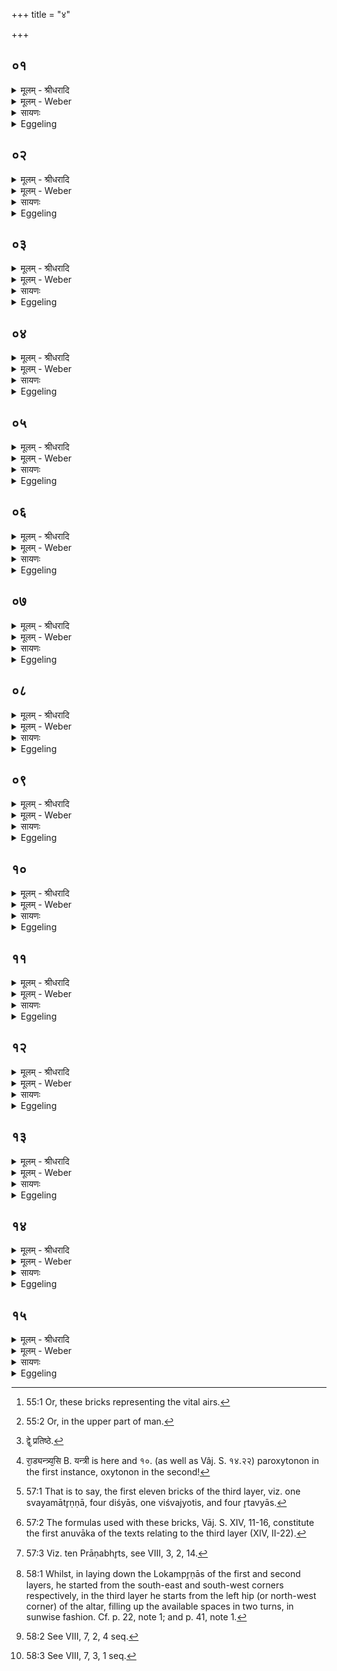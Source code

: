 +++
title = "४"

+++


## ०१
<details><summary>मूलम् - श्रीधरादि</summary>

अ᳘थ व्वा᳘लखिल्या ऽउ᳘पदधाति॥  
प्राणा वै व्वा᳘लखिल्याः प्राणा᳘ने᳘वैतदु᳘पदधाति ता यद्वा᳘लखिल्या ना᳘म यद्वा᳘ ऽउर्व᳘रयोर᳘सम्भिन्नं भ᳘वति खिल ऽइ᳘ति वै तदा᳘चक्षते व्वालमात्रा᳘दु हेमे᳘ प्राणा ऽअ᳘सम्भिन्नास्ते य᳘द्वालसात्राद᳘सम्भिन्नास्त᳘स्माद्वा᳘लखिल्याः॥
</details>

<details><summary>मूलम् - Weber</summary>

अ᳘थ वा᳘लखिल्या उ᳘पदधाति॥  
प्राणा वै वा᳘लखिल्याः प्राणा᳘नेॗवैतदु᳘पदधाति ता यद्वा᳘लखिल्या नाम यद्वा᳘ उर्व᳘रयोर᳘सम्भिन्नम् भ᳘वति खिल इ᳘ति वै तदा᳘चक्षते वालमात्रा᳘दु हेमे᳘ प्राणा अ᳘सम्भिन्नास्ते य᳘द्वालसात्राद᳘सम्भिन्नास्त᳘स्माद्वा᳘लखिल्याः॥
</details>

<details><summary>सायणः</summary>

…
</details>

<details><summary>Eggeling</summary>

1. He then lays down the Vālakhilyās;--the Vālakhilyās, doubtless, are the vital airs: it is the vital airs he thus lays (into Agni). And as to why they are called Vālakhilyās,--what (unploughed piece of ground lies) between two cultivated fields is called

 'khila;' and these (channels of the) vital airs [^egg_122] are separated from each other by the width of a horsehair (vāla), and because they are separated from each other by the width of a horse-hair, they (the bricks) are called Vālakhilyās.

[^egg_122]: 55:1 Or, these bricks representing the vital airs.
</details>

## ०२
<details><summary>मूलम् - श्रीधरादि</summary>

स वै᳘ सप्त᳘ पुर᳘स्तादुपद᳘धाति॥  
सप्त᳘ पश्चात्तद्याः᳘ सप्त᳘ पुर᳘स्तादुपद᳘धाति य᳘ ऽए᳘वेमे᳘ सप्त᳘ पुर᳘स्तात्प्राणास्ता᳘नस्मिन्नेत᳘द्दधाति॥
</details>

<details><summary>मूलम् - Weber</summary>

स वै᳘ सप्त᳘ पुर᳘स्तादुपद᳘धाति॥  
सप्त᳘ पश्चात्तद्याः᳘ सप्त᳘ पुर᳘स्तादुपद᳘धाति य᳘ एॗवेमे᳘ सप्त᳘ पुर᳘स्तात्प्राणास्ता᳘नस्मिन्नेत᳘द्दधाति॥
</details>

<details><summary>सायणः</summary>

…
</details>

<details><summary>Eggeling</summary>

2. He places seven in front, and seven at the back. When he places seven in front, he thereby restores to him those seven (organs of the) vital airs here in front.
</details>

## ०३
<details><summary>मूलम् - श्रीधरादि</summary>

(त्य᳘) अ᳘थ याः᳘ सप्त᳘ पश्चा᳘त्॥  
(दे) एषा᳘मे᳘वैत᳘त्प्राणा᳘नामेता᳘न्प्राणा᳘न्प्रतिप्रती᳘न्करोति त᳘स्माद्य᳘देभिर᳘न्नम᳘त्ति त᳘देतैर᳘त्येति॥
</details>

<details><summary>मूलम् - Weber</summary>

अ᳘थ याः᳘ सप्त᳘ पश्चा᳘त्॥  
एषा᳘मेॗवैत᳘त्प्राणा᳘नामेता᳘न्प्राणा᳘न्प्रती᳘न्करोति त᳘स्माद्य᳘देभिर᳘न्नम᳘त्ति त᳘देतैर᳘त्येति॥
</details>

<details><summary>सायणः</summary>

…
</details>

<details><summary>Eggeling</summary>

3. And those seven which (he places) behind he thereby makes the counter-breathings to those (first breathings); and hence by means of (the channels of) these breathings he passes over the food which he eats with those (other) breathings.
</details>

## ०४
<details><summary>मूलम् - श्रीधरादि</summary>

य᳘द्वेव᳘ सप्त᳘ पुर᳘स्तादुपद᳘धाति॥  
सप्त वा᳘ ऽइमे᳘ पुर᳘स्तात्प्राणा᳘श्चत्वा᳘रि दोर्बाहवा᳘णि शि᳘रो ग्रीवा य᳘दूर्ध्वं ना᳘भेस्त᳘त्सप्तमम᳘ङ्गे ऽङ्गे हि᳘ प्राण᳘ ऽएते वै᳘ सप्त᳘ पुर᳘स्तात्प्राणास्ता᳘नस्मिन्नेत᳘द्दधाति॥
</details>

<details><summary>मूलम् - Weber</summary>

य᳘द्वेव᳘ सप्त᳘ पुर᳘स्तादुपद᳘धाति॥  
सप्त वा᳘ इमे᳘ पुर᳘स्तात्प्राणा᳘श्चत्वा᳘रि दोर्बाहवा᳘णि शि᳘रो ग्रीवा य᳘दूर्ध्वं ना᳘भेस्त᳘त्सप्तमम᳘ङ्गे ऽङ्गे हि᳘ प्राण᳘ एते वै᳘ सप्त᳘ पुर᳘स्तात्प्राणास्ता᳘नस्मिन्नेत᳘द्दधाति॥
</details>

<details><summary>सायणः</summary>

…
</details>

<details><summary>Eggeling</summary>

4. And, again, as to why he places seven in front,--there are seven (channels of the) vital airs here in the front part (of the animal) [^egg_123]--the four upper and lower parts of the fore-feet, the head, the neck, and what is above the navel that is the sixth, for in each limb there is a vital air: this makes seven vital airs here in front; it is them he thus lays into him (Agni-Prajāpati).

[^egg_123]: 55:2 Or, in the upper part of man.
</details>

## ०५
<details><summary>मूलम् - श्रीधरादि</summary>

(त्य᳘) अ᳘थ याः᳘ सप्त᳘ पश्चा᳘त्॥  
(त्स) सप्त वा᳘ ऽइमे᳘ पश्चा᳘त्प्राणा᳘श्चत्वा᳘र्यूर्वष्ठीवा᳘नि द्वै᳘ प्रतिष्ठे यद᳘वाङ्ना᳘भेस्त᳘त्सप्तमम᳘ङ्गे ऽङ्गे हि᳘ प्राण᳘ ऽएते वै᳘ सप्त᳘ पश्चा᳘त्प्राणास्ता᳘नस्मिन्नेत᳘द्दधाति॥
</details>

<details><summary>मूलम् - Weber</summary>

अ᳘थ याः᳘ सप्त᳘ पश्चा᳘त्॥  
सप्त वा᳘ इमे᳘ पश्चा᳘त्प्राणा᳘श्चत्वा᳘र्यूर्वष्ठीवा᳘नि द्वै᳘ प्रतिष्ठे [^wbr_1] यद᳘वाङ्ना᳘भेस्त᳘त्सप्तमम᳘ङ्गे ऽङ्गे हि᳘ प्राण एते वै᳘ सप्त᳘ पश्चा᳘त्प्राणास्ता᳘नस्मिन्नेत᳘द्दधाति॥  

[^wbr_1]: द्वे᳘ प्रतिष्ठे.
</details>

<details><summary>सायणः</summary>

…
</details>

<details><summary>Eggeling</summary>

5. And as to what seven (bricks) he places behind,--there are seven vital airs here in the back part--the four thighs and knee-bones, the two feet, and what is below the navel that is the seventh, for in each limb there is a vital air: this makes seven vital airs here at the back; it is them he thus lays into him.
</details>

## ०६
<details><summary>मूलम् - श्रीधरादि</summary>

मू᳘र्द्धा ऽसि रा᳘ड्॥  
(ड्ध्रु᳘) ध्रु᳘वा ऽसि धरु᳘णा ध᳘र्त्र्यसि ध᳘रणी य᳘न्त्री रा᳘ड्य᳘न्त्र्यसि[[!!]] य᳘मनी ध्रु᳘वा ऽसि ध᳘रित्री᳘त्येता᳘ने᳘वास्मिन्नेत᳘द् ध्रुवा᳘न्प्राणा᳘न्यच्छति॥
</details>

<details><summary>मूलम् - Weber</summary>

मूॗर्धासि रा᳘ट्॥  
ध्रुॗवासि धरु᳘णा धर्त्र्य᳘सि ध᳘रणी य᳘न्त्री रा᳘ड्यन्त्र्य᳘सि [^wbr_2] य᳘मनी ध्रुॗवासि ध᳘रित्री᳘त्येता᳘नेॗवास्मिन्नेत᳘द्ध्रुवा᳘न्प्राणा᳘न्यछति॥  

[^wbr_2]: रा᳘ड्यन्त्र्य᳘सि B. यन्त्री is here and १०. (as well as Vâj. S. १४.२२) paroxytonon in the first instance, oxytonon in the second!
</details>

<details><summary>सायणः</summary>

…
</details>

<details><summary>Eggeling</summary>

6. [He lays them down, with, Vāj. S. XIV, 21,22], 'The head thou art, the ruler! steady thou

art, steadfast! a holder thou art, a hold!'--'A guider, a ruler! a guider thou art, a guide! steady thou art, a steadier!' he truly bestows steady vital airs unto him.
</details>

## ०७
<details><summary>मूलम् - श्रीधरादि</summary>

य᳘द्वेव व्वा᳘लखिल्या ऽउपद᳘धाति॥  
(त्ये) एतद्वै᳘ देवा व्वा᳘लखिल्याभिरे᳘वेमाँ᳘ल्लोकान्त्स᳘मयुरित᳘श्चोर्ध्वा᳘नमु᳘तश्चार्व्वा᳘चस्त᳘थै᳘वैतद्य᳘जमानो व्वा᳘लखिल्याभिरे᳘वेमाँ᳘ल्लोकान्त्सं᳘यातीत᳘श्चोर्ध्वा᳘नमु᳘तश्चार्व्वा᳘चः॥
</details>

<details><summary>मूलम् - Weber</summary>

य᳘द्वेव वा᳘लखिल्या उपद᳘धाति॥  
एतद्वै᳘ देवा वा᳘लखिल्याभिरेॗवेमां᳘लोकान्त्स᳘मयुरित᳘श्चोर्ध्वा᳘नमु᳘तश्चार्वा᳘चस्त᳘थैॗवैतद्य᳘जमानो वा᳘लखिल्याभिरेॗवेमां᳘लोकान्त्सं᳘यातीत᳘श्चोर्ध्वा᳘नमु᳘तश्चार्वा᳘चः॥
</details>

<details><summary>सायणः</summary>

…
</details>

<details><summary>Eggeling</summary>

7. And, again, as to why he lays down the Vālakhilyās,--it was by means of the Vālakhilyās that the gods then ranged over these worlds, both from hence upwards and from yonder downwards; and in like manner does the sacrifice now, by means of the Vālakhilyās, range over these worlds, both from hence upwards and from yonder downwards.
</details>

## ०८
<details><summary>मूलम् - श्रीधरादि</summary>

(चो) मू᳘र्द्धा ऽसि राडि᳘तीमं᳘ लोक᳘मरोहन्॥  
(न्ध्रु᳘) ध्रु᳘वा ऽसि धरुणे᳘त्यन्तरिक्षं लोकं᳘ ध᳘र्त्र्यसि[[!!]] ध᳘रणी᳘त्यमुं᳘ लोकमा᳘युषे त्वा व्व᳘र्चसे त्वा कृष्यै᳘ त्वा क्षे᳘माय त्वे᳘ति चत्वा᳘रश्चतुष्पादाः पशवो᳘ ऽन्नं पश᳘वस्त᳘ ऽएतै᳘श्चतु᳘र्भिश्च᳘तुष्पादैः पशु᳘भिरेतेना᳘न्नेनामु᳘ष्मिंल्लोके प्र᳘त्यतिष्ठंस्त᳘थै᳘वैतद्य᳘जमान ऽएतै᳘श्चतु᳘र्भिश्च᳘तुष्पादैः पशु᳘भिरेतेना᳘न्नेनामु᳘ष्मिंल्लोके प्र᳘तितिष्ठति॥
</details>

<details><summary>मूलम् - Weber</summary>

मूॗर्धासि राडि᳘तीमं लोक᳘मरोहन्॥  
ध्रुॗवासि धरुणे᳘त्यन्तरिक्षलोकं᳘ धर्त्र्य᳘सि ध᳘रणी᳘त्यमुं᳘ ध᳘रणी᳘त्यमुं᳘ लोकमा᳘युषे त्वा व᳘र्चसे त्वा कृष्यै᳘ त्वा क्षे᳘माय त्वे᳘ति चत्वा᳘रश्चतुष्पादाः पशवो᳘ ऽन्नम् पश᳘वस्त᳘ एतै᳘श्चतु᳘र्भिश्च᳘तुष्पादैः पशु᳘भिरेतेना᳘न्नेनामु᳘ष्मिंलोके प्र᳘त्यतिष्ठंस्त᳘थैॗवैतद्य᳘जमान एतै᳘श्चतु᳘र्भिश्च᳘तुष्पादैः पशु᳘भिरेतेना᳘न्नेनामु᳘ष्मिंलोके प्र᳘तितिष्ठति॥
</details>

<details><summary>सायणः</summary>

…
</details>

<details><summary>Eggeling</summary>

8. By 'The head thou art, the ruler!' they stepped on this (terrestrial) world; by 'Steady thou art, steadfast!' on the air-world; by 'A holder thou art, a hold!' on that (heavenly) world.--'For life-strength (I bestow) thee! for vigour thee! for husbandry thee! for prosperity thee!' There are four (kinds of) four-footed (domestic) animals, and (domestic) animals are food: by means of this food, these four four-footed animals, they (the gods) established themselves in yonder world; and in like manner does the Sacrificer now by means of this food, these four four-footed animals, establish himself in yonder world.
</details>

## ०९
<details><summary>मूलम् - श्रीधरादि</summary>

स स प᳘राङिव रो᳘हः॥  
(ऽ) इय᳘मु वै᳘ प्रतिष्ठा ते᳘ देवा᳘ ऽइमां᳘ प्रतिष्ठा᳘मभिप्रत्या᳘यंस्त᳘थै᳘वैतद्य᳘जमान ऽइमां᳘ प्रतिष्ठा᳘मभिप्रत्यै᳘ति॥
</details>

<details><summary>मूलम् - Weber</summary>

स स प᳘राङिव रो᳘हः॥  
इय᳘मु वै᳘ प्रतिष्ठा ते᳘ देवा᳘ इमा᳘म् प्रतिष्ठा᳘मभिप्रत्या᳘यंस्त᳘थै᳘वैतद्य᳘जमान इमा᳘म् प्रति ष्हा᳘मभिप्रत्यै᳘ति॥
</details>

<details><summary>सायणः</summary>

…
</details>

<details><summary>Eggeling</summary>

9. That was, as it were, an ascent away from hence; but this (earth) is a foothold: the gods came back to this foothold; and in like manner does the Sacrificer now come back to this foothold.
</details>

## १०
<details><summary>मूलम् - श्रीधरादि</summary>

य᳘न्त्री राडि᳘त्यमुं᳘ लोक᳘मरोहन्॥  
(न्य᳘) य᳘न्त्र्यसि[[!!]] य᳘मनी᳘त्यन्तरिक्षलोकं᳘ ध्रुवा ऽसि[[!!]] ध᳘रित्री᳘तीमं᳘ लोक᳘मिषे᳘ त्वोर्जे᳘ त्वा रय्यै᳘ त्वा पो᳘षाय त्वे᳘ति चत्वा᳘रश्च᳘तुष्पादाः पशवो᳘ ऽन्नं प᳘शवस्त᳘ ऽएतै᳘श्चतु᳘र्भिश्च᳘तुष्पादैः पशु᳘भिरेतेना᳘न्नेनास्मिं᳘ल्लोके प्र᳘त्यतिष्ठंस्त᳘थै᳘वैतद्य᳘जमान ऽएतै᳘श्चतु᳘र्भिश्च᳘तुष्पादैः पशु᳘भिरेतेना᳘न्नेनास्मिं᳘ल्लोके प्र᳘तितिष्ठति॥
</details>

<details><summary>मूलम् - Weber</summary>

य᳘न्त्रि राडि᳘त्यमुं᳘ लोक᳘मरोहन्॥  
यन्त्र्य᳘सि य᳘मनी᳘त्यन्तरिक्षलोकं᳘ ध्रुॗवासि ध᳘रित्री᳘तीमं᳘ लोक᳘मिषे᳘ त्वोर्जे᳘ त्वा रय्यै᳘ त्वा पो᳘षाय त्वे᳘ति चत्वा᳘रश्च᳘तुष्पादाः पशवो᳘ ऽन्नम् पशवस्त᳘ एतै᳘श्चतु᳘र्भिश्च᳘तुष्पादैः पशु᳘भिरेतेना᳘न्नेनास्मिं᳘लोके प्र᳘त्यतिष्ठंस्त᳘थैॗवैतद्य᳘जमान एतै᳘श्चतु᳘र्भिश्च᳘तुष्पादैः पशु᳘भिरेतेना᳘न्नेनास्मिं᳘लोके प्र᳘तितिष्ठति॥
</details>

<details><summary>सायणः</summary>

…
</details>

<details><summary>Eggeling</summary>

10. By 'A guider, a ruler!' they stepped on that (heavenly) world; by 'A guider thou art, a guide!' on the air-world; by 'Steady thou art, a steadier!' on this (terrestrial) world.--'For sap (I bestow) thee! for strength thee! for wealth thee! for thrift thee!'--There are four four-footed (domestic) animals,

and (domestic) animals are food: by means of this food, these four four-footed animals, they (the gods) established themselves in this world; and in like manner does the Sacrificer, by means of this food, these four four-footed animals, establish himself in this world.
</details>

## ११
<details><summary>मूलम् - श्रीधरादि</summary>

(त्य) अथा᳘तः सं᳘स्कृतिरेव[[!!]]॥  
या ऽअमूरे᳘कादशे᳘ष्टका ऽउपद᳘धाति᳘ यो ऽसौ᳘ प्रथ᳘मो ऽनुवाकस्त᳘दन्त᳘रिक्षᳫँ᳭ स᳘ ऽआत्मा तद्यत्ता ऽए᳘कादश भ᳘वन्त्ये᳘कादशा ऽक्षरा वै᳘ त्रिष्टुप्त्रै᳘ष्टुभमन्त᳘रिक्षम᳘थ या ऽउ᳘त्तराः षष्टिः स᳘ व्वायुः स᳘ प्रजा᳘पतिः᳘ सो ऽग्निः स य᳘जमानः॥
</details>

<details><summary>मूलम् - Weber</summary>

अथा᳘तः स᳘ᳫं᳘स्कृतिरेव᳟॥  
या अमूरे᳘कादशे᳘ष्टका उपद᳘धातिॗ यो ऽसौ᳘ प्रथॗमो ऽनुवाकस्त᳘दन्त᳘रिक्षᳫं स᳘ आत्मा तद्यत्ता ए᳘कादश भ᳘वन्त्ये᳘कादशाक्षरा वै᳘ त्रिष्टुप्त्रै᳘ष्टुभमन्त᳘रिक्षम᳘थ या उ᳘त्तराः षष्टिः स᳘ वायुः स᳘ प्रजा᳘पतिःॗ सो ऽग्निः स य᳘जमानः॥
</details>

<details><summary>सायणः</summary>

…
</details>

<details><summary>Eggeling</summary>

11. Now as to the restoration (of Prajāpati-Agni). Those eleven bricks he lays down [^egg_124], which (constitute) that first anuvāka [^egg_125], are the air and this body (of Agni, the altar). And as to why there are eleven of these, it is because the Trishṭubh consists of eleven syllables, and the air is of the trishṭubh nature. And the sixty subsequent (bricks) are Vāyu, Prajāpati, Agni, the Sacrificer.

[^egg_124]: 57:1 That is to say, the first eleven bricks of the third layer, viz. one svayamātr̥ṇṇā, four diśyās, one viśvajyotis, and four r̥tavyās.

[^egg_125]: 57:2 The formulas used with these bricks, Vāj. S. XIV, 11-16, constitute the first anuvāka of the texts relating to the third layer (XIV, II-22).
</details>

## १२
<details><summary>मूलम् - श्रीधरादि</summary>

(स्त) तद्याः᳘ पुर᳘स्तादुपद᳘धाति॥  
शि᳘रो ऽस्य तास्ता द᳘श भवन्ति द᳘श वै᳘ प्राणाः᳘ प्राणा᳘ ऽउ वै शि᳘रः पूर्व्वार्ध ऽउ᳘पदधाति पुर᳘स्ता᳘द्धीदᳫँ᳭ शि᳘रः॥
</details>

<details><summary>मूलम् - Weber</summary>

तद्याः᳘ पुर᳘स्तादुपद᳘धाति॥  
शि᳘रो ऽस्य तास्ता द᳘श भवन्ति द᳘श वै᳘ प्राणाः᳘ प्राणा᳘ उ वै शि᳘रः पूर्वार्ध उ᳘पदधाति पुर᳘स्ताॗद्धीदं शि᳘रः॥
</details>

<details><summary>सायणः</summary>

…
</details>

<details><summary>Eggeling</summary>

12. Those which he places in front are his head: there are ten [^egg_126] of them, because there are ten vital airs, and the head is (the focus of) the vital airs. He places them in front, because the head (of an animal) is here in front.

[^egg_126]: 57:3 Viz. ten Prāṇabhr̥ts, see VIII, 3, 2, 14.
</details>

## १३
<details><summary>मूलम् - श्रीधरादि</summary>

(रो᳘ ऽथ) अ᳘थ या᳘ दक्षिणतः[[!!]]॥  
(तो) य᳘दूर्ध्वं म᳘ध्यादवाची᳘नᳫँ᳭ शीर्ष्णस्त᳘दस्य ता ऽअ᳘थ याः᳘ पश्चाद्य᳘दूर्ध्वं᳘ प्रतिष्ठा᳘या ऽअवाची᳘नं म᳘ध्यात्त᳘दस्य ताः᳘ प्रति᳘ष्ठै᳘वोत्तरतः[[!!]]॥
</details>

<details><summary>मूलम् - Weber</summary>

अ᳘थ या᳘ दक्षिणतः᳟॥  
य᳘दूर्ध्वम् म᳘ध्यादवाची᳘नं शीर्ष्णस्त᳘दस्य ता अ᳘थ याः᳘ पश्चाद्य᳘दूर्ध्व᳘म् प्रतिष्ठा᳘या अवाची᳘नम् म᳘ध्यात्त᳘दस्य ताः᳘ प्रतिॗष्ठैॗवोत्तरतः᳟॥
</details>

<details><summary>सायणः</summary>

…
</details>

<details><summary>Eggeling</summary>

13. And those which he places on the right (south) side are that (part) of him which is above the waist and below the head. And those at the back are that (part) of him which is above the feet and below the waist. Those on the left (north) side are the feet themselves.
</details>

## १४
<details><summary>मूलम् - श्रीधरादि</summary>

(स्त) तद्याः᳘ सप्त᳘ पुर᳘स्ताद्वा᳘लखिल्या ऽउपद᳘धाति॥  
य᳘ ऽए᳘वेमे᳘ सप्त᳘ पुर᳘स्तात्प्राणास्ता᳘नस्मिन्नेत᳘द्दधाति ता ऽअ᳘नन्तर्हिता ऽएता᳘भ्यो दश᳘भ्य ऽउ᳘पदधात्य᳘नन्तर्हितांस्त᳘च्छीर्ष्णः᳘ प्राणा᳘न्दधाति॥
</details>

<details><summary>मूलम् - Weber</summary>

तद्याः᳘ सप्त᳘ पुर᳘स्ताद्वा᳘लखिल्या उपद᳘धाति॥  
य᳘ एॗवेमे᳘ सप्त᳘ पुर᳘स्तात्प्राणास्ता᳘नस्मिन्नेत᳘द्दधाति ता अ᳘नन्तर्हिता एता᳘भ्यो दश᳘भ्य उ᳘पदधात्य᳘नन्तर्हितांस्त᳘छीर्ष्णः᳘ प्राणा᳘न्दधाति॥
</details>

<details><summary>सायणः</summary>

…
</details>

<details><summary>Eggeling</summary>

14. And the seven (Vālakhilyās) which he places in front are these seven vital airs here in the forepart (of an animal): it is these he thus puts into

him (Agni). He places them so as not to he separated from those ten (Prāṇabhr̥ts): he thereby puts in vital airs that are not separate from the head.
</details>

## १५
<details><summary>मूलम् - श्रीधरादि</summary>

(त्य᳘) अ᳘थ याः᳘ सप्त᳘ पश्चात्[[!!]]॥  
(द्य᳘) य᳘ ऽए᳘वेमे᳘ सप्त᳘ पश्चा᳘त्प्राणास्ता᳘नस्मिन्नेत᳘द्दधाति ता ऽअ᳘नन्तर्हिता ऽएता᳘भ्यो द्वादश᳘भ्य ऽउ᳘पदधात्य᳘नन्तर्हितांस्त᳘दात्म᳘नः प्राणा᳘न्दधाति स᳘ ऽएष᳘ व्वायुः᳘ प्रजा᳘पतिरस्मिंस्त्रै᳘ष्टुभे ऽन्त᳘रिक्षे समन्तं प᳘र्यक्नस्तद्य᳘त्तृती᳘यां चि᳘तिमुपद᳘धाति व्वायुं᳘ चैव त᳘दन्त᳘रिक्षं च संस्कृत्यो᳘पधत्ते᳘ ऽथ लोकम्पृणे ऽउ᳘पदधात्यस्या᳘ᳫँ᳘ स्रक्त्यां त᳘योरुप᳘रि ब᳘न्धुः पु᳘रीषं नि᳘वपति त᳘स्योप᳘रि ब᳘न्धुः॥
</details>
<details><summary>मूलम् - Weber</summary>

अ᳘थ याः᳘ सप्त᳘ पश्चा᳘त्॥  
य᳘ एॗवेमे᳘ सप्त᳘ पश्चा᳘त्प्राणास्ता᳘नस्मिन्नेत᳘द्दधाति ता अ᳘नन्तर्हिता एता᳘भ्यो द्वादश᳘भ्य उ᳘पदधात्य᳘नन्तर्हितांस्त᳘दात्म᳘नः प्राणा᳘न्दधाति स᳘ एष᳘ वायुः᳘ प्रजा᳘पतिरस्मिंस्त्रै᳘ष्टुभे ऽन्त᳘रिक्षे समन्तम् प᳘र्यक्नस्तद्य᳘त्तृती᳘यां चि᳘तिमुपद᳘धाति वायुं᳘ चैव त᳘दन्त᳘रिक्षं च संक्कृत्यो᳘पधत्ते᳘ ऽथ लोकम्पृणे उ᳘पदधात्यस्या᳘ᳫं᳘ स्रक्त्यां त᳘योरुप᳘रि ब᳘न्धुः पु᳘रीषं नि᳘वपति त᳘स्योप᳘रि ब᳘न्धुः॥
</details>

<details><summary>सायणः</summary>

…
</details>
<details><summary>Eggeling</summary>

15. And the seven he places at the back (of the altar) are those seven vital airs behind: it is these he thereby puts into him. He places them so as not to be separated from those twelve (Chandasyās): he thereby puts into him vital airs that are not separate from the body. That same Vāyu-Prajāpati is turned round in all directions in this trishṭubh-like air; and when he lays down the third layer, having made up both Vāyu (the wind) and the air, he thereby adds them to himself. He then puts down two Lokampr̥ṇā (space-filling bricks) in that corner [^egg_127]: the significance of them (will be explained) further on [^egg_128]. He throws loose earth (on the layer): the significance of this (will be explained) further on [^egg_129].

[^egg_127]: 58:1 Whilst, in laying down the Lokampr̥ṇās of the first and second layers, he started from the south-east and south-west corners respectively, in the third layer he starts from the left hip (or north-west corner) of the altar, filling up the available spaces in two turns, in sunwise fashion. Cf. p. 22, note 1; and p. 41, note 1.

[^egg_128]: 58:2 See VIII, 7, 2, 4 seq.

[^egg_129]: 58:3 See VIII, 7, 3, 1 seq.
</details>

